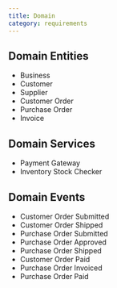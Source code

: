 ```yaml
---
title: Domain
category: requirements
---
```



## Domain Entities

* Business
* Customer
* Supplier
* Customer Order
* Purchase Order
* Invoice

## Domain Services

* Payment Gateway
* Inventory Stock Checker

## Domain Events

* Customer Order Submitted
* Customer Order Shipped
* Purchase Order Submitted
* Purchase Order Approved
* Purchase Order Shipped
* Customer Order Paid
* Purchase Order Invoiced
* Purchase Order Paid

